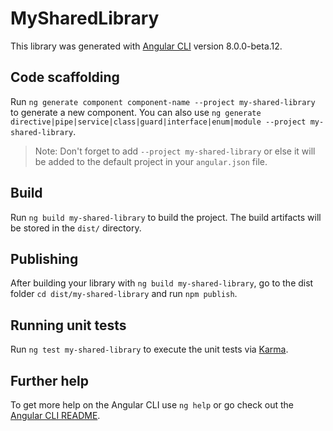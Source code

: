 # MySharedLibrary

This library was generated with [Angular CLI](https://github.com/angular/angular-cli) version 8.0.0-beta.12.

## Code scaffolding

Run `ng generate component component-name --project my-shared-library` to generate a new component. You can also use `ng generate directive|pipe|service|class|guard|interface|enum|module --project my-shared-library`.
> Note: Don't forget to add `--project my-shared-library` or else it will be added to the default project in your `angular.json` file. 

## Build

Run `ng build my-shared-library` to build the project. The build artifacts will be stored in the `dist/` directory.

## Publishing

After building your library with `ng build my-shared-library`, go to the dist folder `cd dist/my-shared-library` and run `npm publish`.

## Running unit tests

Run `ng test my-shared-library` to execute the unit tests via [Karma](https://karma-runner.github.io).

## Further help

To get more help on the Angular CLI use `ng help` or go check out the [Angular CLI README](https://github.com/angular/angular-cli/blob/master/README.md).
